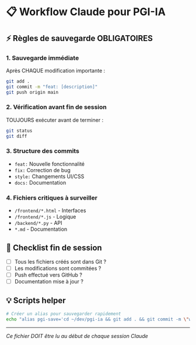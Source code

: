 # 📋 Workflow Claude pour PGI-IA

## ⚡ Règles de sauvegarde OBLIGATOIRES

### 1. **Sauvegarde immédiate**
Après CHAQUE modification importante :
```bash
git add .
git commit -m "feat: [description]"
git push origin main
```

### 2. **Vérification avant fin de session**
TOUJOURS exécuter avant de terminer :
```bash
git status
git diff
```

### 3. **Structure des commits**
- `feat:` Nouvelle fonctionnalité
- `fix:` Correction de bug
- `style:` Changements UI/CSS
- `docs:` Documentation

### 4. **Fichiers critiques à surveiller**
- `/frontend/*.html` - Interfaces
- `/frontend/*.js` - Logique
- `/backend/*.py` - API
- `*.md` - Documentation

## 🚨 Checklist fin de session

- [ ] Tous les fichiers créés sont dans Git ?
- [ ] Les modifications sont commitées ?
- [ ] Push effectué vers GitHub ?
- [ ] Documentation mise à jour ?

## 💡 Scripts helper

```bash
# Créer un alias pour sauvegarder rapidement
echo "alias pgi-save='cd ~/dev/pgi-ia && git add . && git commit -m \"wip: sauvegarde session Claude\" && git push'" >> ~/.bashrc
```

---
*Ce fichier DOIT être lu au début de chaque session Claude*
